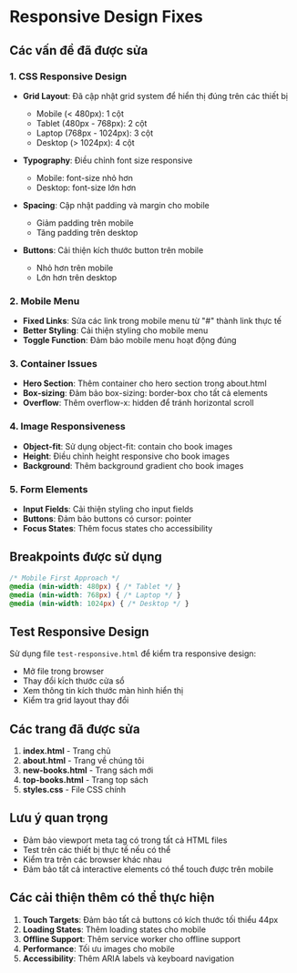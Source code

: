 # Responsive Design Fixes

## Các vấn đề đã được sửa

### 1. CSS Responsive Design
- **Grid Layout**: Đã cập nhật grid system để hiển thị đúng trên các thiết bị
  - Mobile (< 480px): 1 cột
  - Tablet (480px - 768px): 2 cột  
  - Laptop (768px - 1024px): 3 cột
  - Desktop (> 1024px): 4 cột

- **Typography**: Điều chỉnh font size responsive
  - Mobile: font-size nhỏ hơn
  - Desktop: font-size lớn hơn

- **Spacing**: Cập nhật padding và margin cho mobile
  - Giảm padding trên mobile
  - Tăng padding trên desktop

- **Buttons**: Cải thiện kích thước button trên mobile
  - Nhỏ hơn trên mobile
  - Lớn hơn trên desktop

### 2. Mobile Menu
- **Fixed Links**: Sửa các link trong mobile menu từ "#" thành link thực tế
- **Better Styling**: Cải thiện styling cho mobile menu
- **Toggle Function**: Đảm bảo mobile menu hoạt động đúng

### 3. Container Issues
- **Hero Section**: Thêm container cho hero section trong about.html
- **Box-sizing**: Đảm bảo box-sizing: border-box cho tất cả elements
- **Overflow**: Thêm overflow-x: hidden để tránh horizontal scroll

### 4. Image Responsiveness
- **Object-fit**: Sử dụng object-fit: contain cho book images
- **Height**: Điều chỉnh height responsive cho book images
- **Background**: Thêm background gradient cho book images

### 5. Form Elements
- **Input Fields**: Cải thiện styling cho input fields
- **Buttons**: Đảm bảo buttons có cursor: pointer
- **Focus States**: Thêm focus states cho accessibility

## Breakpoints được sử dụng

```css
/* Mobile First Approach */
@media (min-width: 480px) { /* Tablet */ }
@media (min-width: 768px) { /* Laptop */ }
@media (min-width: 1024px) { /* Desktop */ }
```

## Test Responsive Design

Sử dụng file `test-responsive.html` để kiểm tra responsive design:
- Mở file trong browser
- Thay đổi kích thước cửa sổ
- Xem thông tin kích thước màn hình hiển thị
- Kiểm tra grid layout thay đổi

## Các trang đã được sửa

1. **index.html** - Trang chủ
2. **about.html** - Trang về chúng tôi  
3. **new-books.html** - Trang sách mới
4. **top-books.html** - Trang top sách
5. **styles.css** - File CSS chính

## Lưu ý quan trọng

- Đảm bảo viewport meta tag có trong tất cả HTML files
- Test trên các thiết bị thực tế nếu có thể
- Kiểm tra trên các browser khác nhau
- Đảm bảo tất cả interactive elements có thể touch được trên mobile

## Các cải thiện thêm có thể thực hiện

1. **Touch Targets**: Đảm bảo tất cả buttons có kích thước tối thiểu 44px
2. **Loading States**: Thêm loading states cho mobile
3. **Offline Support**: Thêm service worker cho offline support
4. **Performance**: Tối ưu images cho mobile
5. **Accessibility**: Thêm ARIA labels và keyboard navigation 